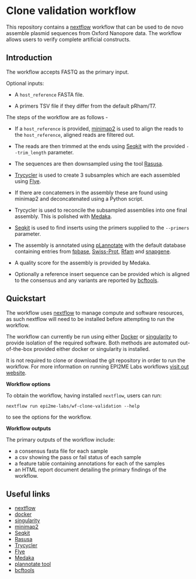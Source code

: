 # Clone validation workflow

This repository contains a [nextflow](https://www.nextflow.io/) workflow
that can be used to de novo assemble plasmid sequences from Oxford Nanopore data. The workflow allows users to verify complete artificial constructs.



## Introduction

The workflow accepts FASTQ as the primary input.

Optional inputs:

* A `host_reference` FASTA file.
  
* A primers TSV file if they differ from the default pRham/T7.

The steps of the workflow are as follows - 

* If a `host_reference` is provided, [minimap2](https://github.com/lh3/minimap2) is used to align the reads to the `host_reference`, aligned reads are filtered out.

* The reads are then trimmed at the ends using [Seqkit](https://bioinf.shenwei.me/seqkit/) with the provided `--trim_length` parameter. 

* The sequences are then downsampled using the tool [Rasusa](https://github.com/mbhall88/rasusa).

* [Trycycler](https://github.com/rrwick/Trycycler) is used to create 3 subsamples which are each assembled using [Flye](https://github.com/fenderglass/Flye).

* If there are concatemers in the assembly these are found using minimap2 and deconcatenated using a Python script. 

* Trycycler is used to reconcile the subsampled assemblies into one final assembly. This is polished with [Medaka](https://github.com/nanoporetech/medaka).

* [Seqkit](https://bioinf.shenwei.me/seqkit/) is used to find inserts using the primers supplied to the `--primers` parameter. 

* The assembly is annotated using [pLannotate](https://github.com/barricklab/pLannotate) with the default database containing entries from [fpbase](https://www.fpbase.org/), [Swiss-Prot](https://www.expasy.org/resources/uniprotkb-swiss-prot), [Rfam](https://rfam.org/) and [snapgene](https://www.snapgene.com/). 

* A quality score for the assembly is provided by Medaka.

* Optionally a reference insert sequence can be provided which is aligned to the consensus and any variants are reported by [bcftools](https://samtools.github.io/bcftools/bcftools.html).



## Quickstart

The workflow uses [nextflow](https://www.nextflow.io/) to manage compute and 
software resources, as such nextflow will need to be installed before attempting
to run the workflow.

The workflow can currently be run using either
[Docker](https://www.docker.com/products/docker-desktop) or
[singularity](https://docs.sylabs.io/guides/3.0/user-guide/index.html) to provide isolation of
the required software. Both methods are automated out-of-the-box provided
either docker or singularity is installed.

It is not required to clone or download the git repository in order to run the workflow.
For more information on running EPI2ME Labs workflows [visit out website](https://labs.epi2me.io/wfindex).

**Workflow options**

To obtain the workflow, having installed `nextflow`, users can run:

```
nextflow run epi2me-labs/wf-clone-validation --help
```

to see the options for the workflow.

**Workflow outputs**

The primary outputs of the workflow include:

* a consensus fasta file for each sample
* a csv showing the pass or fail status of each sample
* a feature table containing annotations for each of the samples
* an HTML report document detailing the primary findings of the workflow.





## Useful links

* [nextflow](https://www.nextflow.io/)
* [docker](https://www.docker.com/products/docker-desktop)
* [singularity](https://docs.sylabs.io/)
* [minimap2](https://github.com/lh3/minimap2)
* [Seqkit](https://bioinf.shenwei.me/seqkit/)
* [Rasusa](https://github.com/mbhall88/rasusa)
* [Trycycler](https://github.com/rrwick/Trycycler)
* [Flye](https://github.com/fenderglass/Flye)
* [Medaka](https://github.com/nanoporetech/medaka)
* [plannotate tool](https://github.com/barricklab/pLannotate)
* [bcftools](https://samtools.github.io/bcftools/bcftools.html)